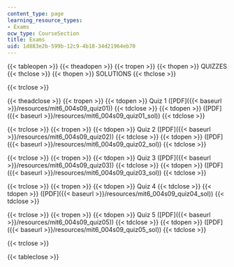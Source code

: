 ```yaml
---
content_type: page
learning_resource_types:
- Exams
ocw_type: CourseSection
title: Exams
uid: 1d883e2b-599b-12c9-4b18-34d21964eb70
---
```


{{< tableopen >}}
{{< theadopen >}}
{{< tropen >}}
{{< thopen >}}
QUIZZES
{{< thclose >}}
{{< thopen >}}
SOLUTIONS
{{< thclose >}}

{{< trclose >}}

{{< theadclose >}}
{{< tropen >}}
{{< tdopen >}}
Quiz 1 ([PDF]({{< baseurl >}}/resources/mit6_004s09_quiz01))
{{< tdclose >}}
{{< tdopen >}}
([PDF]({{< baseurl >}}/resources/mit6_004s09_quiz01_sol))
{{< tdclose >}}

{{< trclose >}}
{{< tropen >}}
{{< tdopen >}}
Quiz 2 ([PDF]({{< baseurl >}}/resources/mit6_004s09_quiz02))
{{< tdclose >}}
{{< tdopen >}}
([PDF]({{< baseurl >}}/resources/mit6_004s09_quiz02_sol))
{{< tdclose >}}

{{< trclose >}}
{{< tropen >}}
{{< tdopen >}}
Quiz 3 ([PDF]({{< baseurl >}}/resources/mit6_004s09_quiz03))
{{< tdclose >}}
{{< tdopen >}}
([PDF]({{< baseurl >}}/resources/mit6_004s09_quiz03_sol))
{{< tdclose >}}

{{< trclose >}}
{{< tropen >}}
{{< tdopen >}}
Quiz 4
{{< tdclose >}}
{{< tdopen >}}
([PDF]({{< baseurl >}}/resources/mit6_004s09_quiz04_sol))
{{< tdclose >}}

{{< trclose >}}
{{< tropen >}}
{{< tdopen >}}
Quiz 5 ([PDF]({{< baseurl >}}/resources/mit6_004s09_quiz05))
{{< tdclose >}}
{{< tdopen >}}
([PDF]({{< baseurl >}}/resources/mit6_004s09_quiz05_sol))
{{< tdclose >}}

{{< trclose >}}

{{< tableclose >}}